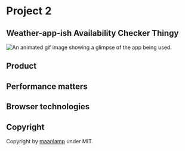 # Project 2
## Weather-app-ish Availability Checker Thingy
![An animated gif image showing a glimpse of the app being used.](assets/demo.gif)

## Product

## Performance matters

## Browser technologies

## Copyright
Copyright by [maanlamp](https://github.com/maanlamp) under MIT.